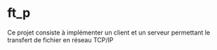 # ft_p
Ce projet consiste à implémenter un client et un serveur permettant le transfert de fichier en réseau TCP/IP

